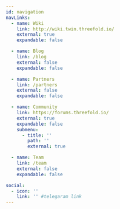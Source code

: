 ```yaml
---
id: navigation
navLinks:
  - name: Wiki
    link: http://wiki.twin.threefold.io/
    external: true
    expandable: false

  - name: Blog
    link: /blog
    external: false
    expandable: false

  - name: Partners
    link: /partners
    external: false
    expandable: false

  - name: Community
    link: https://forums.threefold.io/
    external: true
    expandable: false
    submenu:
      - title: ''
        path: ''
        external: true

  - name: Team
    link: /team
    external: false
    expandable: false

social:
  - icon: ''
    link: '' #telegaram link
---
```


<!-- social:
  - icon: telegram-plane
    link: '' #telegaram link

  - icon: linkedin
    link: '' #linkedin link -->
